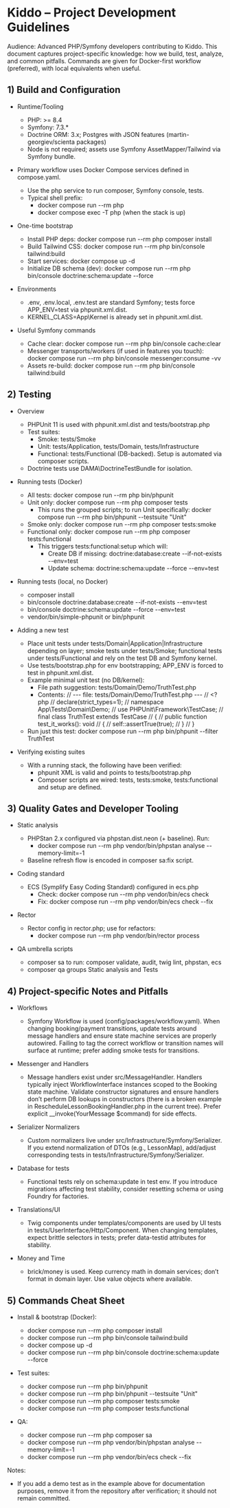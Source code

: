 # Kiddo – Project Development Guidelines

Audience: Advanced PHP/Symfony developers contributing to Kiddo. This document captures project-specific knowledge: how we build, test, analyze, and common pitfalls. Commands are given for Docker-first workflow (preferred), with local equivalents when useful.

## 1) Build and Configuration

- Runtime/Tooling
  - PHP: >= 8.4
  - Symfony: 7.3.*
  - Doctrine ORM: 3.x; Postgres with JSON features (martin-georgiev/scienta packages)
  - Node is not required; assets use Symfony AssetMapper/Tailwind via Symfony bundle.

- Primary workflow uses Docker Compose services defined in compose.yaml.
  - Use the php service to run composer, Symfony console, tests.
  - Typical shell prefix:
    - docker compose run --rm php <command>
    - docker compose exec -T php <command> (when the stack is up)

- One-time bootstrap
  - Install PHP deps: docker compose run --rm php composer install
  - Build Tailwind CSS: docker compose run --rm php bin/console tailwind:build
  - Start services: docker compose up -d
  - Initialize DB schema (dev): docker compose run --rm php bin/console doctrine:schema:update --force

- Environments
  - .env, .env.local, .env.test are standard Symfony; tests force APP_ENV=test via phpunit.xml.dist.
  - KERNEL_CLASS=App\Kernel is already set in phpunit.xml.dist.

- Useful Symfony commands
  - Cache clear: docker compose run --rm php bin/console cache:clear
  - Messenger transports/workers (if used in features you touch): docker compose run --rm php bin/console messenger:consume -vv
  - Assets re-build: docker compose run --rm php bin/console tailwind:build

## 2) Testing

- Overview
  - PHPUnit 11 is used with phpunit.xml.dist and tests/bootstrap.php
  - Test suites:
    - Smoke: tests/Smoke
    - Unit: tests/Application, tests/Domain, tests/Infrastructure
    - Functional: tests/Functional (DB-backed). Setup is automated via composer scripts.
  - Doctrine tests use DAMA\DoctrineTestBundle for isolation.

- Running tests (Docker)
  - All tests: docker compose run --rm php bin/phpunit
  - Unit only: docker compose run --rm php composer tests
    - This runs the grouped scripts; to run Unit specifically: docker compose run --rm php bin/phpunit --testsuite "Unit"
  - Smoke only: docker compose run --rm php composer tests:smoke
  - Functional only: docker compose run --rm php composer tests:functional
    - This triggers tests:functional:setup which will:
      - Create DB if missing: doctrine:database:create --if-not-exists --env=test
      - Update schema: doctrine:schema:update --force --env=test

- Running tests (local, no Docker)
  - composer install
  - bin/console doctrine:database:create --if-not-exists --env=test
  - bin/console doctrine:schema:update --force --env=test
  - vendor/bin/simple-phpunit or bin/phpunit

- Adding a new test
  - Place unit tests under tests/Domain|Application|Infrastructure depending on layer; smoke tests under tests/Smoke; functional tests under tests/Functional and rely on the test DB and Symfony kernel.
  - Use tests/bootstrap.php for env bootstrapping; APP_ENV is forced to test in phpunit.xml.dist.
  - Example minimal unit test (no DB/kernel):
    - File path suggestion: tests/Domain/Demo/TruthTest.php
    - Contents:
      // --- file: tests/Domain/Demo/TruthTest.php ---
      // <?php
      // declare(strict_types=1);
      // namespace App\\Tests\\Domain\\Demo;
      // use PHPUnit\\Framework\\TestCase;
      // final class TruthTest extends TestCase
      // {
      //     public function test_it_works(): void
      //     {
      //         self::assertTrue(true);
      //     }
      // }
  - Run just this test: docker compose run --rm php bin/phpunit --filter TruthTest

- Verifying existing suites
  - With a running stack, the following have been verified:
    - phpunit XML is valid and points to tests/bootstrap.php
    - Composer scripts are wired: tests, tests:smoke, tests:functional and setup are defined.

## 3) Quality Gates and Developer Tooling

- Static analysis
  - PHPStan 2.x configured via phpstan.dist.neon (+ baseline). Run:
    - docker compose run --rm php vendor/bin/phpstan analyse --memory-limit=-1
  - Baseline refresh flow is encoded in composer sa:fix script.

- Coding standard
  - ECS (Symplify Easy Coding Standard) configured in ecs.php
    - Check: docker compose run --rm php vendor/bin/ecs check
    - Fix: docker compose run --rm php vendor/bin/ecs check --fix

- Rector
  - Rector config in rector.php; use for refactors:
    - docker compose run --rm php vendor/bin/rector process

- QA umbrella scripts
  - composer sa to run: composer validate, audit, twig lint, phpstan, ecs
  - composer qa groups Static analysis and Tests

## 4) Project-specific Notes and Pitfalls

- Workflows
  - Symfony Workflow is used (config/packages/workflow.yaml). When changing booking/payment transitions, update tests around message handlers and ensure state machine services are properly autowired. Failing to tag the correct workflow or transition names will surface at runtime; prefer adding smoke tests for transitions.

- Messenger and Handlers
  - Message handlers exist under src/MessageHandler. Handlers typically inject WorkflowInterface instances scoped to the Booking state machine. Validate constructor signatures and ensure handlers don’t perform DB lookups in constructors (there is a broken example in RescheduleLessonBookingHandler.php in the current tree). Prefer explicit __invoke(YourMessage $command) for side effects.

- Serializer Normalizers
  - Custom normalizers live under src/Infrastructure/Symfony/Serializer. If you extend normalization of DTOs (e.g., LessonMap), add/adjust corresponding tests in tests/Infrastructure/Symfony/Serializer.

- Database for tests
  - Functional tests rely on schema:update in test env. If you introduce migrations affecting test stability, consider resetting schema or using Foundry for factories.

- Translations/UI
  - Twig components under templates/components are used by UI tests in tests/UserInterface/Http/Component. When changing templates, expect brittle selectors in tests; prefer data-testid attributes for stability.

- Money and Time
  - brick/money is used. Keep currency math in domain services; don’t format in domain layer. Use value objects where available.

## 5) Commands Cheat Sheet

- Install & bootstrap (Docker):
  - docker compose run --rm php composer install
  - docker compose run --rm php bin/console tailwind:build
  - docker compose up -d
  - docker compose run --rm php bin/console doctrine:schema:update --force

- Test suites:
  - docker compose run --rm php bin/phpunit
  - docker compose run --rm php bin/phpunit --testsuite "Unit"
  - docker compose run --rm php composer tests:smoke
  - docker compose run --rm php composer tests:functional

- QA:
  - docker compose run --rm php composer sa
  - docker compose run --rm php vendor/bin/phpstan analyse --memory-limit=-1
  - docker compose run --rm php vendor/bin/ecs check --fix

Notes:
- If you add a demo test as in the example above for documentation purposes, remove it from the repository after verification; it should not remain committed.

